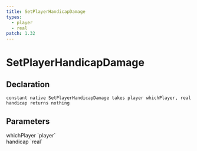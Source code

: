 ```yaml
---
title: SetPlayerHandicapDamage
types:
  - player
  - real
patch: 1.32
---
```


# SetPlayerHandicapDamage

## Declaration

```
constant native SetPlayerHandicapDamage takes player whichPlayer, real handicap returns nothing
```

## Parameters
<dl>
  <dt>whichPlayer `player`</dt>
  <dd></dd>

  <dt>handicap `real`</dt>
  <dd></dd>
</dl>